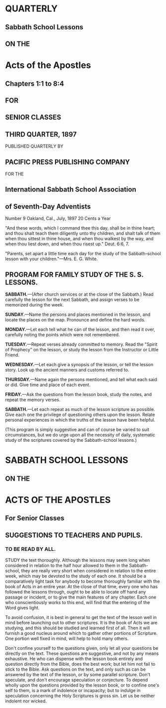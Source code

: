 # QUARTERLY

## Sabbath School Lessons

## ON THE

# Acts of the Apostles
## Chapters 1:1 to 8:4

## FOR 

## SENIOR CLASSES

## THIRD QUARTER, 1897

PUBLISHED QUARTERLY BY

## PACIFIC PRESS PUBLISHING COMPANY

FOR THE

## International Sabbath School Association
## of Seventh-Day Adventists

Number 9      Oakland, Cal., July, 1897         20 Cents a Year

"And these words, which I command thee this day, shall be in thine heart; and thou shalt teach them diligently unto thy children, and shalt talk of them when thou sittest in thine house, and when thou walkest by the way, and when thou liest down, and when thou risest up." Deut. 6:6, 7.

"Parents, set apart a little time each day for the study of the Sabbath-school lesson with your children."—Mrs. E. G. White.

## PROGRAM FOR FAMILY STUDY OF THE S. S. LESSONS.

**SABBATH.**—(After church services or at the close of the Sabbath.) Read carefully the lesson for the next Sabbath, and assign verses to be memorized during the week.

**SUNDAY.**—Name the persons and places mentioned in the lesson, and locate the places on the map. Pronounce and define the hard words.

**MONDAY.**—Let each tell what he can of the lesson, and then read it over, carefully noting the points which were not remembered.

**TUESDAY.**—Repeat verses already committed to memory. Read the "Spirit of Prophecy" on the lesson, or study the lesson from the Instructor or Little Friend.

**WEDNESDAY.**—Let each give a synopsis of the lesson, or tell the lesson story. Look up the ancient manners and customs referred to.

**THURSDAY.**—Name again the persons mentioned, and tell what each said or did. Give time and place of each event.

**FRIDAY.**—Ask the questions from the lesson book, study the notes, and repeat the memory verses.

**SABBATH.**—Let each repeat as much of the lesson scripture as possible. Give each one the privilege of questioning others upon the lesson. Relate personal experiences in which the truths of the lesson have been helpful.

(This program is simply suggestive and can of course be varied to suit circumstances, but we do urge upon all the necessity of daily, systematic study of the scriptures covered by the Sabbath-school lessons.)

# SABBATH SCHOOL LESSONS
## ON THE

# ACTS OF THE APOSTLES
## For Senior Classes

## SUGGESTIONS TO TEACHERS AND PUPILS.

### TO BE READ BY ALL.

STUDY the text thoroughly. Although the lessons may seem long when considered in relation to the half hour allowed to them in the Sabbath-school, they are really very short when considered in relation to the entire week, which may be devoted to the study of each one. It should be a comparatively light task for anybody to become thoroughly familiar with the book of Acts in an entire year. At the close of that time, every one who has followed the lessons through, ought to be able to locate off hand any passage or incident, or to give the main features of any chapter. Each one who conscientiously works to this end, will find that the entering of the Word gives light.

To avoid confusion, it is best in general to get the text of the lesson well in mind before launching out to other scriptures. It is the book of Acts we are studying, and this should be studied and learned first of all. Then it will furnish a good nucleus around which to gather other portions of Scripture. One portion well fixed in mind, will help to hold many others.

Don't confine yourself to the questions given, only let all your questions be directly on the text. These questions are suggestive, and not by any means exhaustive. He who can dispense with the lesson book entirely and question directly from the Bible, does the best work; but let him not fail to stick to the Bible. Ask questions on the text, and only such as can be answered by the text of the lesson, or by some parallel scripture. Don't speculate, and don't encourage speculation or conjecture. To depend wholly upon the questions provided by the lesson book, or to confine one's self to them, is a mark of indolence or incapacity; but to indulge in speculation concerning the Holy Scriptures is gross sin. Let us be neither indolent nor wicked.